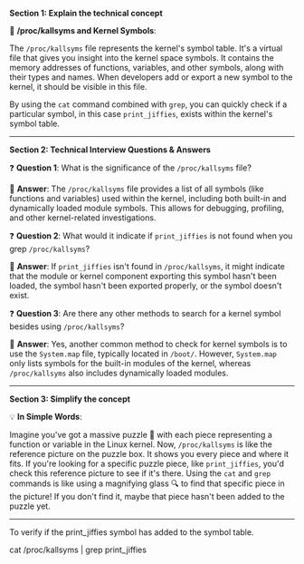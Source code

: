 **Section 1: Explain the technical concept**

📘 **/proc/kallsyms and Kernel Symbols**:

The `/proc/kallsyms` file represents the kernel's symbol table. It's a virtual file that gives you insight into the kernel space symbols. It contains the memory addresses of functions, variables, and other symbols, along with their types and names. When developers add or export a new symbol to the kernel, it should be visible in this file.

By using the `cat` command combined with `grep`, you can quickly check if a particular symbol, in this case `print_jiffies`, exists within the kernel's symbol table.

---

**Section 2: Technical Interview Questions & Answers**

❓ **Question 1**: What is the significance of the `/proc/kallsyms` file?

📝 **Answer**: The `/proc/kallsyms` file provides a list of all symbols (like functions and variables) used within the kernel, including both built-in and dynamically loaded module symbols. This allows for debugging, profiling, and other kernel-related investigations.

❓ **Question 2**: What would it indicate if `print_jiffies` is not found when you grep `/proc/kallsyms`?

📝 **Answer**: If `print_jiffies` isn't found in `/proc/kallsyms`, it might indicate that the module or kernel component exporting this symbol hasn't been loaded, the symbol hasn't been exported properly, or the symbol doesn't exist.

❓ **Question 3**: Are there any other methods to search for a kernel symbol besides using `/proc/kallsyms`?

📝 **Answer**: Yes, another common method to check for kernel symbols is to use the `System.map` file, typically located in `/boot/`. However, `System.map` only lists symbols for the built-in modules of the kernel, whereas `/proc/kallsyms` also includes dynamically loaded modules.

---

**Section 3: Simplify the concept**

💡 **In Simple Words**:

Imagine you've got a massive puzzle 🧩 with each piece representing a function or variable in the Linux kernel. Now, `/proc/kallsyms` is like the reference picture on the puzzle box. It shows you every piece and where it fits. If you're looking for a specific puzzle piece, like `print_jiffies`, you'd check this reference picture to see if it's there. Using the `cat` and `grep` commands is like using a magnifying glass 🔍 to find that specific piece in the picture! If you don't find it, maybe that piece hasn't been added to the puzzle yet.



-----

To verify if the print_jiffies symbol has added to the symbol table.

cat /proc/kallsyms | grep print_jiffies
